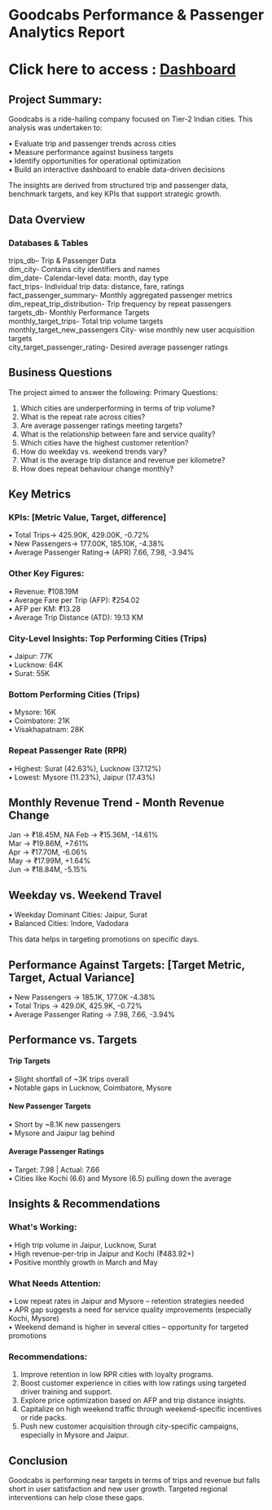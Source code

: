 # Goodcabs Performance & Passenger Analytics Report
# Click here to access : [Dashboard](https://app.powerbi.com/reportEmbed?reportId=ecc1d815-3e1b-4683-be10-ff728479f86f&autoAuth=true&ctid=e7ac416f-0da9-45aa-84db-071f5b1bb87a) 
## Project Summary:
Goodcabs is a ride-hailing company focused on Tier-2 Indian cities. This analysis was undertaken to:

•	Evaluate trip and passenger trends across cities  
•	Measure performance against business targets  
•	Identify opportunities for operational optimization  
•	Build an interactive dashboard to enable data-driven decisions  

The insights are derived from structured trip and passenger data, benchmark targets, and key KPIs that support strategic growth.

## Data Overview
### Databases & Tables  

trips_db– Trip & Passenger Data   
dim_city-	Contains city identifiers and names  
dim_date-	Calendar-level data: month, day type  
fact_trips-	Individual trip data: distance, fare, ratings  
fact_passenger_summary-	Monthly aggregated passenger metrics  
dim_repeat_trip_distribution-	Trip frequency by repeat passengers  
targets_db- Monthly Performance Targets  
monthly_target_trips- Total trip volume targets  
monthly_target_new_passengers	City- wise monthly new user acquisition targets  
city_target_passenger_rating- Desired average passenger ratings  

## Business Questions
The project aimed to answer the following:
Primary Questions:
1.	Which cities are underperforming in terms of trip volume?
2.	What is the repeat rate across cities?
3.	Are average passenger ratings meeting targets?
4.	What is the relationship between fare and service quality?
5.	Which cities have the highest customer retention?   
6. How do weekday vs. weekend trends vary?  
7. What is the average trip distance and revenue per kilometre?  
8. How does repeat behaviour change monthly?  

## Key Metrics
### KPIs: [Metric Value, Target, difference]   
• Total Trips->	425.90K,	429.00K,	-0.72%  
• New Passengers->	177.00K,	185.10K,	-4.38%  
• Average Passenger Rating-> (APR)	7.66,	7.98,	-3.94%  

### Other Key Figures:  
•	Revenue: ₹108.19M  
•	Average Fare per Trip (AFP): ₹254.02  
•	AFP per KM: ₹13.28  
•	Average Trip Distance (ATD): 19.13 KM  

### City-Level Insights: Top Performing Cities (Trips)  
•	Jaipur: 77K  
•	Lucknow: 64K  
•	Surat: 55K  

### Bottom Performing Cities (Trips)  
•	Mysore: 16K  
•	Coimbatore: 21K  
•	Visakhapatnam: 28K  

### Repeat Passenger Rate (RPR)  
•	Highest: Surat (42.63%), Lucknow (37.12%)  
•	Lowest: Mysore (11.23%), Jaipur (17.43%)  

## Monthly Revenue Trend - Month	Revenue	Change
Jan	-> ₹18.45M, NA
Feb	-> ₹15.36M,	-14.61%  
Mar	-> ₹19.86M,	+7.61%  
Apr	-> ₹17.70M,	-6.06%  
May	-> ₹17.99M,	+1.64%  
Jun	-> ₹18.84M,	-5.15%  

## Weekday vs. Weekend Travel  
•	Weekday Dominant Cities: Jaipur, Surat  
•	Balanced Cities: Indore, Vadodara  

This data helps in targeting promotions on specific days.
		
## Performance Against Targets: [Target Metric,	Target,	Actual	Variance]  
•	New Passengers ->	185.1K,	177.0K	-4.38%  
•	Total Trips ->	429.0K,	425.9K,	-0.72%  
•	Average Passenger Rating ->	7.98,	7.66,	-3.94%  

## Performance vs. Targets
#### Trip Targets  
•	Slight shortfall of ~3K trips overall  
•	Notable gaps in Lucknow, Coimbatore, Mysore  

#### New Passenger Targets  
•	Short by ~8.1K new passengers  
•	Mysore and Jaipur lag behind  

#### Average Passenger Ratings  
•	Target: 7.98 | Actual: 7.66  
•	Cities like Kochi (6.6) and Mysore (6.5) pulling down the average  

## Insights & Recommendations  
### What's Working:  
•	High trip volume in Jaipur, Lucknow, Surat  
•	High revenue-per-trip in Jaipur and Kochi (₹483.92+)  
•	Positive monthly growth in March and May

### What Needs Attention:  
•	Low repeat rates in Jaipur and Mysore – retention strategies needed   
•	APR gap suggests a need for service quality improvements (especially Kochi, Mysore)  
•	Weekend demand is higher in several cities – opportunity for targeted promotions  

### Recommendations:  
1.	Improve retention in low RPR cities with loyalty programs.  
2.	Boost customer experience in cities with low ratings using targeted driver training and support.  
3.	Explore price optimization based on AFP and trip distance insights.  
4.	Capitalize on high weekend traffic through weekend-specific incentives or ride packs.  
5.	Push new customer acquisition through city-specific campaigns, especially in Mysore and Jaipur.  

## Conclusion  
Goodcabs is performing near targets in terms of trips and revenue but falls short in user satisfaction and new user growth. Targeted regional interventions can help close these gaps.

